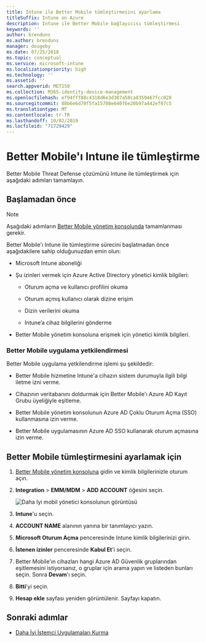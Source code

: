 ```yaml
---
title: Intune ile Better Mobile tümleştirmesini ayarlama
titleSuffix: Intune on Azure
description: Intune ile Better Mobile bağlayıcısı tümleştirmesi
keywords: ''
author: brenduns
ms.author: brenduns
manager: dougeby
ms.date: 07/25/2018
ms.topic: conceptual
ms.service: microsoft-intune
ms.localizationpriority: high
ms.technology: ''
ms.assetid: ''
search.appverid: MET150
ms.collection: M365-identity-device-management
ms.openlocfilehash: ef94fff88c4318d6e3d387a58ca8359467fcc028
ms.sourcegitcommit: 88b6e6d70f5fa15708e640f6e20b97a442ef07c5
ms.translationtype: MT
ms.contentlocale: tr-TR
ms.lasthandoff: 10/02/2019
ms.locfileid: "71729429"
---
```

# <a name="integrate-better-mobile-with-intune"></a>Better Mobile'ı Intune ile tümleştirme

Better Mobile Threat Defense çözümünü Intune ile tümleştirmek için aşağıdaki adımları tamamlayın.

## <a name="before-you-begin"></a>Başlamadan önce

> [!NOTE]
> Aşağıdaki adımların [Better Mobile yönetim konsolunda](https://aad.bmobi.net) tamamlanması gerekir.

Better Mobile'ı Intune ile tümleştirme sürecini başlatmadan önce aşağıdakilere sahip olduğunuzdan emin olun:

- Microsoft Intune aboneliği

- Şu izinleri vermek için Azure Active Directory yönetici kimlik bilgileri:

  - Oturum açma ve kullanıcı profilini okuma

  - Oturum açmış kullanıcı olarak dizine erişim

  - Dizin verilerini okuma

  - Intune’a cihaz bilgilerini gönderme

- Better Mobile yönetim konsoluna erişmek için yönetici kimlik bilgileri.

### <a name="better-mobile-app-authorization"></a>Better Mobile uygulama yetkilendirmesi

Better Mobile uygulama yetkilendirme işlemi şu şekildedir:

- Better Mobile hizmetine Intune'a cihazın sistem durumuyla ilgili bilgi iletme izni verme.

- Cihazının veritabanını doldurmak için Better Mobile'ı Azure AD Kayıt Grubu üyeliğiyle eşitleme.

- Better Mobile yönetim konsolunun Azure AD Çoklu Oturum Açma (SSO) kullanmasına izin verme.

- Better Mobile uygulamasının Azure AD SSO kullanarak oturum açmasına izin verme.

## <a name="to-set-up-better-mobile-integration"></a>Better Mobile tümleştirmesini ayarlamak için

1. [Better Mobile yönetim konsoluna](https://aad.bmobi.net) gidin ve kimlik bilgilerinizle oturum açın.
2. **Integration** > **EMM/MDM** > **ADD ACCOUNT** öğesini seçin.

     ![Daha Iyi mobil yönetici konsolunun görüntüsü](./media/better-mobile-mtd-connector-integration/better_mobile_console.png)
 
3. **Intune**'u seçin.
4. **ACCOUNT NAME** alanının yanına bir tanımlayıcı yazın. 
5. **Microsoft Oturum Açma** penceresinde Intune kimlik bilgilerinizi girin.
6. **İstenen izinler** penceresinde **Kabul Et**'i seçin.
7. Better Mobile'ın cihazları hangi Azure AD Güvenlik gruplarından eşitlemesini istiyorsanız, o gruplar için arama yapın ve listeden bunları seçin. Sonra **Devam**'ı seçin.
8. **Bitti**’yi seçin.
9. **Hesap ekle** sayfası yeniden görüntülenir. Sayfayı kapatın. 

## <a name="next-steps"></a>Sonraki adımlar

- [Daha İyi İstemci Uygulamaları Kurma](mtd-apps-ios-app-configuration-policy-add-assign.md)
